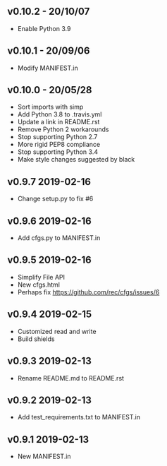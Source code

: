 ## v0.10.2 - 20/10/07

* Enable Python 3.9

## v0.10.1 - 20/09/06

* Modify MANIFEST.in

## v0.10.0 - 20/05/28

* Sort imports with simp
* Add Python 3.8 to .travis.yml
* Update a link in README.rst
* Remove Python 2 workarounds
* Stop supporting Python 2.7
* More rigid PEP8 compliance
* Stop supporting Python 3.4
* Make style changes suggested by black

## v0.9.7 2019-02-16
- Change setup.py to fix #6

## v0.9.6 2019-02-16
- Add cfgs.py to MANIFEST.in

## v0.9.5 2019-02-16
- Simplify File API
- New cfgs.html
- Perhaps fix https://github.com/rec/cfgs/issues/6

## v0.9.4 2019-02-15
- Customized read and write
- Build shields

## v0.9.3 2019-02-13
 - Rename README.md to README.rst

## v0.9.2 2019-02-13
 - Add test_requirements.txt to MANIFEST.in

## v0.9.1 2019-02-13
 - New MANIFEST.in
